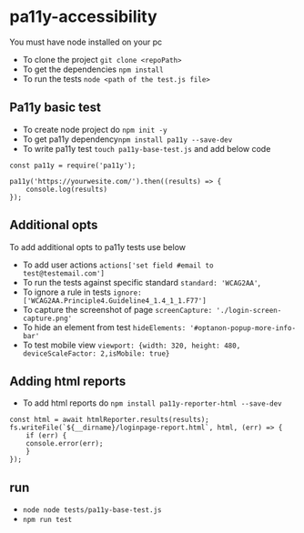 # pa11y-accessibility
You must have node installed on your pc

* To clone the project `git clone <repoPath>`
* To get the dependencies `npm install`
* To run the tests `node <path of the test.js file>`

## Pa11y basic test
* To create node project do `npm init -y`
* To get pa11y dependency`npm install pa11y --save-dev`
* To write pa11y test `touch pa11y-base-test.js` and add below code

```
const pa11y = require('pa11y');

pa11y('https://yourwesite.com/').then((results) => {
    console.log(results)
});
```

## Additional opts
To add additional opts to pa11y tests use below
* To add user actions `actions['set field #email to test@testemail.com']`
* To run the tests against specific standard `standard: 'WCAG2AA'`,
* To ignore a rule in tests `ignore:['WCAG2AA.Principle4.Guideline4_1.4_1_1.F77']`
* To capture the screenshot of page `screenCapture: './login-screen-capture.png'`
* To hide an element from test `hideElements: '#optanon-popup-more-info-bar'`
* To test mobile view `viewport: {width: 320, height: 480, deviceScaleFactor: 2,isMobile: true}`

## Adding html reports
* To add html reports do `npm install pa11y-reporter-html --save-dev`

```
const html = await htmlReporter.results(results);
fs.writeFile(`${__dirname}/loginpage-report.html`, html, (err) => { 
    if (err) {
    console.error(err);
    }
});
```

## run
* `node node tests/pa11y-base-test.js`
* `npm run test`
